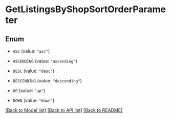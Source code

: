 # GetListingsByShopSortOrderParameter

## Enum


* `ASC` (value: `"asc"`)

* `ASCENDING` (value: `"ascending"`)

* `DESC` (value: `"desc"`)

* `DESCENDING` (value: `"descending"`)

* `UP` (value: `"up"`)

* `DOWN` (value: `"down"`)


[[Back to Model list]](../README.md#documentation-for-models) [[Back to API list]](../README.md#documentation-for-api-endpoints) [[Back to README]](../README.md)


